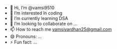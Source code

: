- 👋 Hi, I’m @vamsi9510
- 👀 I’m interested in coding
- 🌱 I’m currently learning DSA
- 💞️ I’m looking to collaborate on ...
- 📫 How to reach me vamsivardhan25@gmail.com
- 😄 Pronouns: ...
- ⚡ Fun fact: ...

<!---
vamsi9510/vamsi9510 is a ✨ special ✨ repository because its `README.md` (this file) appears on your GitHub profile.
You can click the Preview link to take a look at your changes.
--->
